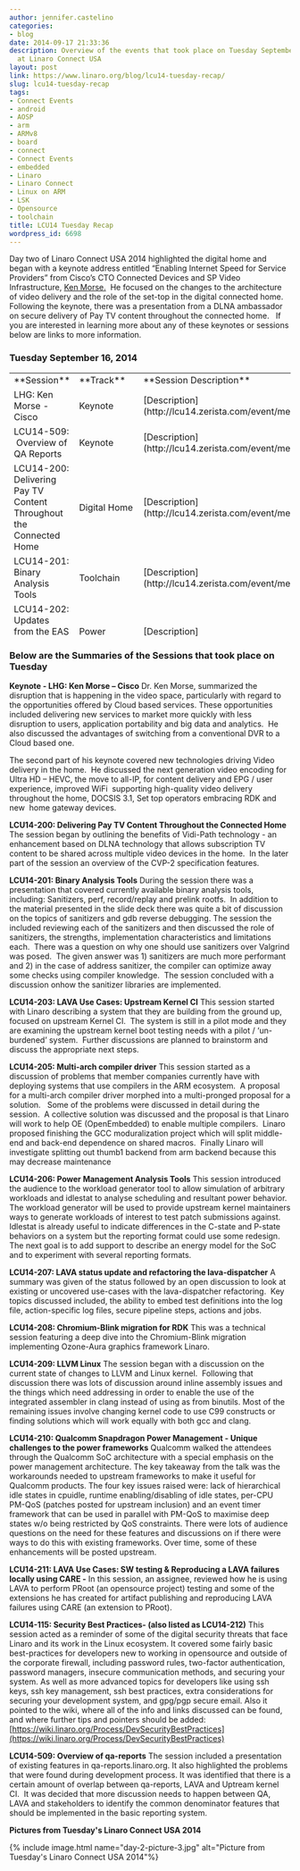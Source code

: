 ```yaml
---
author: jennifer.castelino
categories:
- blog
date: 2014-09-17 21:33:36
description: Overview of the events that took place on Tuesday September 16, 2014
  at Linaro Connect USA
layout: post
link: https://www.linaro.org/blog/lcu14-tuesday-recap/
slug: lcu14-tuesday-recap
tags:
- Connect Events
- android
- AOSP
- arm
- ARMv8
- board
- connect
- Connect Events
- embedded
- Linaro
- Linaro Connect
- Linux on ARM
- LSK
- Opensource
- toolchain
title: LCU14 Tuesday Recap
wordpress_id: 6698
---
```


Day two of Linaro Connect USA 2014 highlighted the digital home and began with a keynote address entitled “Enabling Internet Speed for Service Providers” from Cisco’s CTO Connected Devices and SP Video Infrastructure, [Ken Morse.](https://www.linaro.org/connect/lcu/lcu14/schedule/)  He focused on the changes to the architecture of video delivery and the role of the set-top in the digital connected home. Following the keynote, there was a presentation from a DLNA ambassador on secure delivery of Pay TV content throughout the connected home.   If you are interested in learning more about any of these keynotes or sessions below are links to more information.

### **Tuesday September 16, 2014**

<table width="1043" style="height: 473px;"  class="table responsive-table">
<tbody >
<tr >

<td width="35%" markdown="1" >
**Session**
</td>

<td width="13%" markdown="1" >
**Track**
</td>

<td width="13%" markdown="1" >
**Session Description**
</td>

<td width="13%" markdown="1" >
**YouTube Video**
</td>

<td width="13%" markdown="1" >
**Presentation**
</td>

<td width="13%" >**Video (Linaro Server)**
</td>
</tr>
<tr >

<td markdown="1">
LHG: Ken Morse - Cisco
</td>

<td markdown="1">
Keynote
</td>

<td markdown="1">
[Description](http://lcu14.zerista.com/event/member/137723)
</td>

<td markdown="1">
[Video](https://www.youtube.com/watch?v=RM4deFVB3N0&list=UUIVqQKxCyQLJS6xvSmfndLA)
</td>

<td markdown="1">
Available soon
</td>

<td markdown="1">
[Link](http://people.linaro.org/linaro-connect/lcu14/videos/09-16-Tuesday/LCU14%20-%20LHG%20Keynote%201.mp4)
</td>
</tr>
<tr >

<td markdown="1">
LCU14-509:  Overview of QA Reports
</td>

<td markdown="1">
Keynote
</td>

<td markdown="1">
[Description](http://lcu14.zerista.com/event/member/137797)
</td>

<td markdown="1">
[Video](https://www.youtube.com/watch?v=D-1hkuroiYQ&list=UUIVqQKxCyQLJS6xvSmfndLA)
</td>

<td markdown="1">
[Link to Presentation](http://www.slideshare.net/linaroorg/lcu14-509-overview-of-qa-reports)
</td>

<td markdown="1">
[Link](http://people.linaro.org/linaro-connect/lcu14/videos/09-16-Tuesday/LCU14-509-%20Overview%20of%20qa-reports.mp4)
</td>
</tr>
<tr >

<td markdown="1">
LCU14-200: Delivering Pay TV Content Throughout the Connected Home
</td>

<td markdown="1">
Digital Home
</td>

<td markdown="1">
[Description](http://lcu14.zerista.com/event/member/137725)
</td>

<td markdown="1">
[Video](https://www.youtube.com/watch?v=DPFsEmkAW_g&list=UUIVqQKxCyQLJS6xvSmfndLA)
</td>

<td markdown="1">
Available soon
</td>

<td markdown="1">
[Link](http://people.linaro.org/linaro-connect/lcu14/videos/09-16-Tuesday/LCU14-200-%20Delivering%20Pay%20TV%20Content%20Throughout%20the%20Connected%20Home.mp4)
</td>
</tr>
<tr >

<td markdown="1">
LCU14-201: Binary Analysis Tools
</td>

<td markdown="1">
Toolchain
</td>

<td markdown="1">
[Description](http://lcu14.zerista.com/event/member/137726)
</td>

<td markdown="1">
[Video](https://www.youtube.com/watch?v=QIu601HYwSA&list=UUIVqQKxCyQLJS6xvSmfndLA)
</td>

<td markdown="1">
[Link to Presentation](http://www.slideshare.net/linaroorg/lcu14-201-binary-analysis-tools)
</td>

<td markdown="1">
[Link](http://people.linaro.org/linaro-connect/lcu14/videos/09-16-Tuesday/LCU14-201-%20Binary%20Analysis%20Tools.mp4)
</td>
</tr>
<tr >

<td markdown="1">
LCU14-202: Updates from the EAS workshop at Kernel summit
</td>

<td markdown="1">
Power Management
</td>

<td markdown="1">
[Description](http://lcu14.zerista.com/event/member/137727)
</td>

<td markdown="1">
Not Available
</td>

<td markdown="1">
Available soon
</td>

<td markdown="1">
Not Available
</td>
</tr>
<tr >

<td markdown="1">
LCU14-203: LAVA Use Cases: Upstream Kernel CI
</td>

<td markdown="1">
LAVA
</td>

<td markdown="1">
[Description](http://lcu14.zerista.com/event/member/137728)
</td>

<td markdown="1">
[Video](https://www.youtube.com/watch?v=VcJziUPtknI&list=UUIVqQKxCyQLJS6xvSmfndLA)
</td>

<td markdown="1">
[Link to Presentation](http://www.slideshare.net/linaroorg/lcu14-203-lava-use-cases-upstream-kernel-ci)
</td>

<td markdown="1">
[Link](http://people.linaro.org/linaro-connect/lcu14/videos/09-16-Tuesday/LCU14-203-%20LAVA%20Use%20Cases-%20Upstream%20Kernel%20CI.mp4)
</td>
</tr>
<tr >

<td markdown="1">

</td>

<td markdown="1">

</td>

<td markdown="1">

</td>

<td markdown="1">

</td>

<td markdown="1">

</td>

<td markdown="1">

</td>
</tr>
<tr >

<td markdown="1">
LCU14-205: Multi-arch compiler driver
</td>

<td markdown="1">
Toolchain
</td>

<td markdown="1">
[Description](http://lcu14.zerista.com/event/member/137731)
</td>

<td markdown="1">
[Video](https://www.youtube.com/watch?v=a1bA7uoR54o&list=UUIVqQKxCyQLJS6xvSmfndLA)
</td>

<td markdown="1">
[Link to Presentation](http://www.slideshare.net/linaroorg/lcu14-205-multiarch-compiler-driver)
</td>

<td markdown="1">
[Link](http://people.linaro.org/linaro-connect/lcu14/videos/09-16-Tuesday/LCU14-205-%20Multi-arch%20compiler%20driver.mp4)
</td>
</tr>
<tr >

<td markdown="1">
LCU14-206: Power Management Analysis Tools
</td>

<td markdown="1">
Power Management
</td>

<td markdown="1">
[Description](http://lcu14.zerista.com/event/member/137732)
</td>

<td markdown="1">
[Video](https://www.youtube.com/watch?v=83KNt2Ibxxg&list=UUIVqQKxCyQLJS6xvSmfndLA)
</td>

<td markdown="1">
[Link to Presentation](http://www.slideshare.net/linaroorg/lcu14-206-tools-to-analyse-scheduling-behaviour-and-its-impact-on-power-management)
</td>

<td markdown="1">
[Link](http://people.linaro.org/linaro-connect/lcu14/videos/09-16-Tuesday/LCU14-206-%20Power%20Management%20Analysis%20Tools.mp4)
</td>
</tr>
<tr >

<td markdown="1">
LCU14-207: LAVA status update and refactoring the lava-dispatcher
</td>

<td markdown="1">
LAVA
</td>

<td markdown="1">
[Description](http://lcu14.zerista.com/event/member/137733)
</td>

<td markdown="1">
[Video](https://www.youtube.com/watch?v=dYKxmSz4-Bo&list=UUIVqQKxCyQLJS6xvSmfndLA)
</td>

<td markdown="1">
[Link to Presentation](http://www.slideshare.net/linaroorg/lcu14-207-refactoring-the-lavadispatcher)
</td>

<td markdown="1">
[Link](http://people.linaro.org/linaro-connect/lcu14/videos/09-16-Tuesday/LCU14-207-%20LAVA%20status%20update%20and%20refactoring%20the%20lava-dispatcher.mp4)
</td>
</tr>
<tr >

<td markdown="1">
LCU14-208: Chromium-Blink migration for RDK
</td>

<td markdown="1">
Digital Home
</td>

<td markdown="1">
[Description](http://lcu14.zerista.com/event/member/137734)
</td>

<td markdown="1">
[Video](https://www.youtube.com/watch?v=8crF6f1JAG8&list=UUIVqQKxCyQLJS6xvSmfndLA)
</td>

<td markdown="1">
[Link to Presentation](http://www.slideshare.net/linaroorg/lcu14-208-chromiumblink-migration-for-rdk-39155555)
</td>

<td markdown="1">
[Link](http://people.linaro.org/linaro-connect/lcu14/videos/09-16-Tuesday/LCU14-208-%20Chromium-Blink%20migration%20for%20RDK.mp4)
</td>
</tr>
<tr >

<td markdown="1">
LCU14-209: LLVM Linux
</td>

<td markdown="1">
Toolchain
</td>

<td markdown="1">
[Description](http://lcu14.zerista.com/event/member/137735)
</td>

<td markdown="1">
[Video](https://www.youtube.com/watch?v=gcVQxjb6iQ4&list=UUIVqQKxCyQLJS6xvSmfndLA)
</td>

<td markdown="1">
[Link to Presentation](http://www.slideshare.net/linaroorg/lcu14-209-llvm-linux-39165110)
</td>

<td markdown="1">
[Link](http://people.linaro.org/linaro-connect/lcu14/videos/09-16-Tuesday/LCU14-209-%2520LLVM%2520Linux.mp4)
</td>
</tr>
<tr >

<td markdown="1">
LCU14-210: Qualcomm Snapdragon Power Management – Unique challenges to the power frameworks
</td>

<td markdown="1">
Power Management
</td>

<td markdown="1">
[Description](http://lcu14.zerista.com/event/member/137736)
</td>

<td markdown="1">
Not Available
</td>

<td markdown="1">
[Link to Presentation](http://www.slideshare.net/linaroorg/lcu14-210-qualcomm-snapdragon-power-management-unique-challenges-for-power-frameworks)
</td>

<td markdown="1">
Not Available
</td>
</tr>
<tr >

<td markdown="1">
LCU14-211: LAVA Use Cases: SW testing & Reproducing a LAVA failures locally using CARE
</td>

<td markdown="1">
LAVA
</td>

<td markdown="1">
[Description](http://lcu14.zerista.com/event/member/137737)
</td>

<td markdown="1">
Not Available
</td>

<td markdown="1">
[Link to Presentation](http://www.slideshare.net/linaroorg/lcu14-211-lava-use-cases-sw-testing-reproducing-a-lava-failures-locally-using-care)
</td>

<td markdown="1">
Not Available
</td>
</tr>
<tr >

<td markdown="1">
LCU14-115: Security Best Practices
</td>

<td markdown="1">
Training
</td>

<td markdown="1">
[Description](http://lcu14.zerista.com/event/member/137719)
</td>

<td markdown="1">
[Video](https://www.youtube.com/watch?v=HuC_yiK73Iw&list=UUIVqQKxCyQLJS6xvSmfndLA)
</td>

<td markdown="1">
[Link to Presentation](http://www.slideshare.net/linaroorg/lcu14-115-security-best-practices)
</td>

<td markdown="1">
[Link](http://people.linaro.org/linaro-connect/lcu14/videos/09-16-Tuesday/LCU14-115-%2520Security%2520Best%2520Practices.mp4)
</td>
</tr>
</tbody>
</table>


### **Below are the Summaries of the Sessions that took place on Tuesday**


**Keynote - LHG: Ken Morse – Cisco** Dr. Ken Morse, summarized the disruption that is happening in the video space, particularly with regard to the opportunities offered by Cloud based services. These opportunities included delivering new services to market more quickly with less disruption to users, application portability and big data and analytics.  He also discussed the advantages of switching from a conventional DVR to a Cloud based one.

The second part of his keynote covered new technologies driving Video delivery in the home.  He discussed the next generation video encoding for Ultra HD – HEVC, the move to all-IP, for content delivery and EPG / user experience, improved WiFi  supporting high-quality video delivery throughout the home, DOCSIS 3.1, Set top operators embracing RDK and new  home gateway devices.

**LCU14-200: Delivering Pay TV Content Throughout the Connected Home** The session began by outlining the benefits of Vidi-Path technology - an enhancement based on DLNA technology that allows subscription TV content to be shared across multiple video devices in the home.  In the later part of the session an overview of the CVP-2 specification features.

**LCU14-201: Binary Analysis Tools** During the session there was a presentation that covered currently available binary analysis tools, including: Sanitizers, perf, record/replay and prelink rootfs.  In addition to the material presented in the slide deck there was quite a bit of discussion on the topics of sanitizers and gdb reverse debugging. The session the included reviewing each of the sanitizers and then discussed the role of sanitizers, the strengths, implementation characteristics and limitations each.  There was a question on why one should use sanitizers over Valgrind was posed.  The given answer was 1) sanitizers are much more performant and 2) in the case of address sanitizer, the compiler can optimize away some checks using compiler knowledge.  The session concluded with a discussion onhow the sanitizer libraries are implemented.

**LCU14-203: LAVA Use Cases: Upstream Kernel CI** This session started with Linaro describing a system that they are building from the ground up, focused on upstream Kernel CI.  The system is still in a pilot mode and they are examining the upstream kernel boot testing needs with a pilot / ‘un-burdened’ system.  Further discussions are planned to brainstorm and discuss the appropriate next steps.

**LCU14-205: Multi-arch compiler driver** This session started as a discussion of problems that member companies currently have with deploying systems that use compilers in the ARM ecosystem.  A proposal for a multi-arch compiler driver morphed into a multi-pronged proposal for a solution.   Some of the problems were discussed in detail during the session.  A collective solution was discussed and the proposal is that Linaro will work to help OE (OpenEmbedded) to enable multiple compilers.  Linaro proposed finishing the GCC moduralization project which will split middle-end and back-end dependence on shared macros.  Finally Linaro will investigate splitting out thumb1 backend from arm backend because this may decrease maintenance

**LCU14-206: Power Management Analysis Tools** This session introduced the audience to the workload generator tool to allow simulation of arbitrary workloads and idlestat to analyse scheduling and resultant power behavior. The workload generator will be used to provide upstream kernel maintainers ways to generate workloads of interest to test patch submissions against. Idlestat is already useful to indicate differences in the C-state and P-state behaviors on a system but the reporting format could use some redesign. The next goal is to add support to describe an energy model for the SoC and to experiment with several reporting formats.

**LCU14-207: LAVA status update and refactoring the lava-dispatcher** A summary was given of the status followed by an open discussion to look at existing or uncovered use-cases with the lava-dispatcher refactoring.  Key topics discussed included, the ability to embed test definitions into the log file, action-specific log files, secure pipeline steps, actions and jobs.

**LCU14-208: Chromium-Blink migration for RDK** This was a technical session featuring a deep dive into the Chromium-Blink migration implementing Ozone-Aura graphics framework Linaro.

**LCU14-209: LLVM Linux** The session began with a discussion on the current state of changes to LLVM and Linux kernel.  Following that discussion there was lots of discussion around inline assembly issues and the things which need addressing in order to enable the use of the integrated assembler in clang instead of using as from binutils. Most of the remaining issues involve changing kernel code to use C99 constructs or finding solutions which will work equally with both gcc and clang.

**LCU14-210: Qualcomm Snapdragon Power Management - Unique challenges to the power frameworks** Qualcomm walked the attendees through the Qualcomm SoC architecture with a special emphasis on the power management architecture. The key takeaway from the talk was the workarounds needed to upstream frameworks to make it useful for Qualcomm products. The four key issues raised were: lack of hierarchical idle states in cpuidle, runtime enabling/disabling of idle states, per-CPU PM-QoS (patches posted for upstream inclusion) and an event timer framework that can be used in parallel with PM-QoS to maximise deep states w/o being restricted by QoS constraints. There were lots of audience questions on the need for these features and discussions on if there were ways to do this with existing frameworks. Over time, some of these enhancements will be posted upstream.

**LCU14-211: LAVA Use Cases: SW testing & Reproducing a LAVA failures locally using CARE -** In this session, an assignee, reviewed how he is using LAVA to perform PRoot (an opensource project) testing and some of the extensions he has created for artifact publishing and reproducing LAVA failures using CARE (an extension to PRoot).

**LCU14-115: Security Best Practices- (also listed as LCU14-212)** This session acted as a reminder of some of the digital security threats that face Linaro and its work in the Linux ecosystem. It covered some fairly basic best-practices for developers new to working in opensource and outside of the corporate firewall, including password rules, two-factor authentication, password managers, insecure communication methods, and securing your system. As well as more advanced topics for developers like using ssh keys, ssh key management, ssh best practices, extra considerations for securing your development system, and gpg/pgp secure email. Also it pointed to the wiki, where all of the info and links discussed can be found, and where further tips and pointers should be added: [https://wiki.linaro.org/Process/DevSecurityBestPractices](https://wiki.linaro.org/Process/DevSecurityBestPractices)

**LCU14-509: Overview of qa-reports** The session included a presentation of existing features in qa-reports.linaro.org. It also highlighted the problems that were found during development process. It was identified that there is a certain amount of overlap between qa-reports, LAVA and Uptream kernel CI.  It was decided that more discussion needs to happen between QA, LAVA and stakeholders to identify the common denominator features that should be implemented in the basic reporting system.

**Pictures from Tuesday's Linaro Connect USA 2014**

{% include image.html name="day-2-picture-3.jpg" alt="Picture from Tuesday's Linaro Connect USA 2014"%}